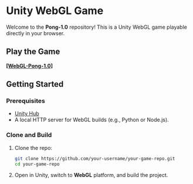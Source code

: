 # Unity WebGL Game

Welcome to the **Pong-1.0** repository! This is a Unity WebGL game playable directly in your browser.

## Play the Game
**[[WebGL-Pong-1.0]](https://play.unity.com/en/games/b12d1ec4-fbb4-461a-8fca-6c4c4e7bfb5b/pong-10)**

## Getting Started
### Prerequisites
- [Unity Hub](https://unity.com/download)
- A local HTTP server for WebGL builds (e.g., Python or Node.js).

### Clone and Build
1. Clone the repo:
   ```bash
   git clone https://github.com/your-username/your-game-repo.git
   cd your-game-repo
   ```
2. Open in Unity, switch to **WebGL** platform, and build the project.
